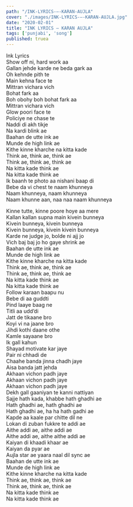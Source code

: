 ```yaml
---
path: "/INK-LYRICS-–-KARAN-AUJLA"
cover: "./images/INK-LYRICS-–-KARAN-AUJLA.jpg"
date: "2020-02-01"
title: "INK LYRICS – KARAN AUJLA"
tags: ['punjabi', 'song']
published: truea
---
```

  
Ink Lyrics  
Show off ni, hard work aa  
Gallan jehde karde ne beda gark aa  
Oh kehnde pith te  
Main kehna face te  
Mittran vichara vich  
Bohat fark aa  
Boh obohy boh bohat fark aa  
Mittran vichara vich  
Glow poori face te  
Policiye ne chase te  
Naddi di akh tikje  
Na kardi blink ae  
Baahan de utte ink ae  
Munde de high link ae  
Kithe kinne kharche na kitta kade  
Think ae, think ae, think ae  
Think ae, think ae, think ae  
Na kitta kade think ae  
Na kitta kade think ae  
Ik baanh te photo aa nishani baap di  
Bebe da vi chest te naam khunneya  
Naam khunneya, naam khunneya  
Naam khunne aan, naa naa naam khunneya  
  
  
  
  
  
  
Kinne tutte, kinne poore hoye aa mere  
Kallan kallan supna main kivein bunneya  
Kivein bunneya, kivein bunneya  
Kivein bunneya, kivein kivein bunneya  
Karde ne judge jo, bolde ni ajj jo  
Vich baj baj jo ho gaye shrink ae  
Baahan de utte ink ae  
Munde de high link ae  
Kithe kinne kharche na kitta kade  
Think ae, think ae, think ae  
Think ae, think ae, think ae  
Na kitta kade think ae  
Na kitta kade think ae  
Follow karaan baapu nu  
Bebe di aa guddti  
Pind laaye baag ne  
Titli aa udd’di  
Jatt de tikaane bro  
Koyi vi na jaane bro  
Jihdi kothi daane othe  
Kamle sayaane bro  
Ik gall kahun  
Shayad motivate kar jaye  
Pair ni chhadi de  
Chaahe banda jinna chadh jaye  
Aisa banda jatt jehda  
Akhaan vichon padh jaye  
Akhaan vichon padh jaye  
Akhaan vichon padh jaye  
Dekh gall gaaniyan te kanni nattiyan  
Sajje hath kada, khabbe hath ghadhi ae  
Hath ghadhi ae, hath ghadhi ae  
Hath ghadhi ae, ha ha hath gadhi ae  
Kapde aa kaale par chitte dil ne  
Lokan di zuban fukkre te addi ae  
Aithe addi ae, aithe addi ae  
Aithe addi ae, aithe aithe addi ae  
Kaiyan di khaadi khaar ae  
Kaiyan da pyar ae  
Aujla star ae yaara naal dil sync ae  
Baahan de utte ink ae  
Munde de high link ae  
Kithe kinne kharche na kitta kade  
Think ae, think ae, think ae  
Think ae, think ae, think ae  
Na kitta kade think ae  
Na kitta kade think ae  

